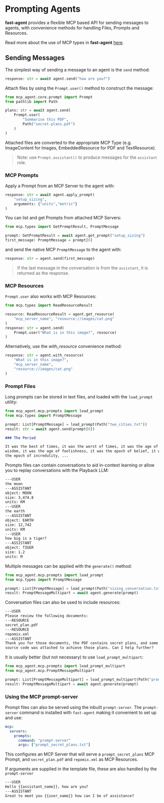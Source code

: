 # Prompting Agents

**fast-agent** provides a flexible MCP based API for sending messages to agents, with convenience methods for handling Files, Prompts and Resources.

Read more about the use of MCP types in **fast-agent** [here](/mcp/types/).

## Sending Messages

The simplest way of sending a message to an agent is the `send` method:

```python
response: str = await agent.send("how are you?")
```

Attach files by using the `Prompt.user()` method to construct the message:

```python
from mcp_agent.core.prompt import Prompt
from pathlib import Path

plans: str = await agent.send(
    Prompt.user(
        "Summarise this PDF",
        Path("secret-plans.pdf")
    )
)
```

Attached files are converted to the appropriate MCP Type (e.g. ImageContent for Images, EmbeddedResource for PDF and TextResource).

> Note: use `Prompt.assistant()` to produce messages for the `assistant` role.

### MCP Prompts

Apply a Prompt from an MCP Server to the agent with:

```python
response: str = await agent.apply_prompt(
    "setup_sizing",
    arguments: {"units","metric"}
)
```

You can list and get Prompts from attached MCP Servers:

```python
from mcp.types import GetPromptResult, PromptMessage

prompt: GetPromptResult = await agent.get_prompt("setup_sizing")
first_message: PromptMessage = prompt[0]
```

and send the native MCP `PromptMessage` to the agent with:

```python
response: str = agent.send(first_message)
```

> If the last message in the conversation is from the `assistant`, it is returned as the response.

### MCP Resources

`Prompt.user` also works with MCP Resources:

```python
from mcp.types import ReadResourceResult

resource: ReadResourceResult = agent.get_resource(
    "mcp_server_name", "resource://images/cat.png"
)
response: str = agent.send(
    Prompt.user("What is in this image?", resource)
)
```

Alternatively, use the _with_resource_ convenience method:

```python
response: str = agent.with_resource(
    "What is in this image?",
    "mcp_server_name",
    "resource://images/cat.png"
)

```

### Prompt Files

Long prompts can be stored in text files, and loaded with the `load_prompt` utility:

```python
from mcp_agent.mcp.prompts import load_prompt
from mcp.types import PromptMessage

prompt: List[PromptMessage] = load_prompt(Path("two_cities.txt"))
result: str = await agent.send(prompt[0])
```

```markdown title="two_cities.txt"
### The Period

It was the best of times, it was the worst of times, it was the age of
wisdom, it was the age of foolishness, it was the epoch of belief, it was
the epoch of incredulity, ...
```

Prompts files can contain conversations to aid in-context learning or allow you to replay conversations with the Playback LLM:

```markdown title="sizing_conversation.txt"
---USER
the moon
---ASSISTANT
object: MOON
size: 3,474.8
units: KM
---USER
the earth
---ASSISTANT
object: EARTH
size: 12,742
units: KM
---USER
how big is a tiger?
---ASSISTANT
object: TIGER
size: 1.2
units: M
```

Multiple messages can be applied with the `generate()` method:

```python
from mcp_agent.mcp.prompts import load_prompt
from mcp.types import PromptMessage

prompt: List[PromptMessage] = load_prompt(Path("sizing_conversation.txt"))
result: PromptMessageMultipart = await agent.generate(prompt)
```

Conversation files can also be used to include resources:

```markdown title="prompt_secret_plans.txt"
---USER
Please review the following documents:
---RESOURCE
secret_plan.pdf
---RESOURCE
repomix.xml
---ASSISTANT
Thank you for those documents, the PDF contains secret plans, and some
source code was attached to achieve those plans. Can I help further?
```

It is usually better (but not necessary) to use `load_prompt_multipart`:

```python
from mcp_agent.mcp.prompts import load_prompt_multipart
from mcp_agent.mcp.PromptMessageMultipart

prompt: List[PromptMessageMultipart] = load_prompt_multipart(Path("prompt_secret_plans.txt"))
result: PromptMessageMultipart = await agent.generate(prompt)
```

### Using the MCP prompt-server

Prompt files can also be served using the inbuilt `prompt-server`. The `prompt-server` command is installed with `fast-agent` making it convenient to set up and use:

```yaml title="fastagent.config.yaml"
mcp:
  servers:
    prompts:
      command: "prompt-server"
      args: ["prompt_secret_plans.txt"]
```

This configures an MCP Server that will serve a `prompt_secret_plans` MCP Prompt, and `secret_plan.pdf` and `repomix.xml` as MCP Resources.

If arguments are supplied in the template file, these are also handled by the `prompt-server`

```markdown title="prompt_with_args.txt"
---USER
Hello {{assistant_name}}, how are you?
---ASSISTANT
Great to meet you {{user_name}} how can I be of assistance?
```

<!--
## Structured Outputs

## Multiturn Conversations
-->

<!-- make this a table generated from the mime type logic? -->

<!--

from mcp_agent.mcp.prompt_message_multipart import PromptMessageMultipart

# Create conversation history

messages = [
Prompt.user("What is the capital of France?"),
Prompt.assistant("The capital of France is Paris."),
Prompt.user("And what is its population?")
]

# Send all messages at once

response = await agent.generate(messages, None)
print(response.first_text())

The generate() method provides more control over the conversation flow and returns a PromptMessageMultipart object with the full model
response.

```

```

-->
